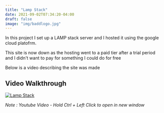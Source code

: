 ```yaml
---
title: "Lamp Stack"
date: 2021-09-02T07:34:20-04:00
draft: false
image: "img/baddlogo.jpg"
---
```

In this project I set up a LAMP stack server and I hosted it using the google cloud platofrm. 
<!--more-->

This site is now down as the hosting went to a paid tier after a trial period and I didn't want to pay for something I could do for free 

Below is a video describing the site was made


## Video Walkthrough 
[![Lamp Stack](https://www.unixmen.com/wp-content/uploads/2017/05/lamp_stack.jpg)](https://youtu.be/eIm0vl21E7g)  

_Note : Youtube Video - Hold Ctrl + Left Click to open in new window_